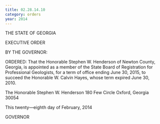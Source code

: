 ```yaml
---
title: 02.28.14.10
category: orders
year: 2014
---
```

 

THE STATE OF GEORGIA

EXECUTIVE ORDER

BY THE GOVERNOR:

ORDERED: That the Honorable Stephen W. Henderson of Newton County,
Georgia, is appointed as a member of the State Board of
Registration for Professional Geologists, for a term of office ending
June 30, 2015, to succeed the Honorable W. Calvin Hayes, whose
term expired June 30, 2010.

The Honorable Stephen W. Henderson
180 Few Circle
Oxford, Georgia 30054

This twenty—eighth day of February, 2014

GOVERNOR

